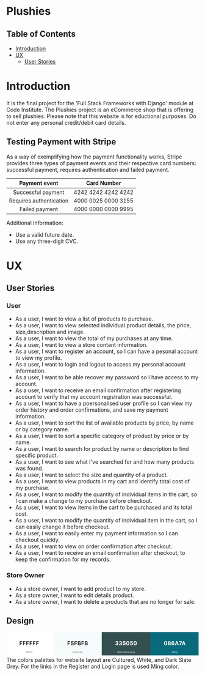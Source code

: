 # Plushies
## Table of Contents
* [Introduction](#introduction)
* [UX](#ux)
    * [User Stories](#users-tories)

# Introduction
It is the final project for the 'Full Stack Frameworks with Django' module at Code Institute. The Plushies project is an eCommerce shop that is offering to sell plushies.
Please note that this website is for eductional purposes. Do not enter any personal credit/debit card details.
## Testing Payment with Stripe
As a way of exemplifying how the payment functionality works, Stripe provides three types of payment events and their respective card numbers: successful payment, requires authentication and failed payment.

| Payment event | Card Number
|:---:|:---:|
|Successful payment|4242 4242 4242 4242
|Requires authentication|4000 0025 0000 3155
|Failed payment|4000 0000 0000 9995

Additional information:
* Use a valid future date.
* Use any three-digit CVC.


# UX

## User Stories
### User
* As a user, I want to view a list of products to purchase.
* As a user, I want to view selected individual product details, the price, size,description and image.
* As a user, I want to view the total of my purchases at any time.
* As a user, I want to view a store contant information.
* As a user, I want to register an account, so I can have a pesonal account to view my profile.
* As a user, I want to login and logout to access my personal account information.
* As a user, I want to be able recover my password so I have access to my account.
* As a user, I want to receive an email confirmation after registering account to verify that my account registration was successful.
* As a user, I want to have a poersonalised user profile so I can view my order history and order confirmations, and save my payment information.
* As a user, I want to sort the list of available products by price, by name or by category name.
* As a user, I want to sort a specific category of product by price or by name.
* As a user, I want to search for product by name or description to find specific product.
* As a user, I want to see what I've searched for and how many products was found.
* As a user, I want to select the size and quantity of a product.
* As a user, I want to view products in my cart and identify total cost of my purchase.
* As a user, I want to modify the quantity of individual items in the cart, so I can make a change to my purchase before checkout.
* As a user, I want to view items in the cart to be purchased and its total cost.
* As a user, I want to modify the quantity of individual item in the cart, so I can easily change it before checkout.
* As a user, I want to easily enter my payment information so I can checkout quickly.
* As a user, I want to view on order confirmation after checkout.
* As a user, I want to receive an email confirmation after checkout, to keep the confirmation for my records.
### Store Owner
* As a store owner, I want to add product to my store.
* As a store owner, I want to edit details product.
* As a store owner, I want to delete a products that are no longer for sale.

## Design
![palette](documentation/palette.jpg)
The colors palettes for website layout are Cultured, White, and Dark Slate Grey. For the links in the Register and Login page is used Ming color.

